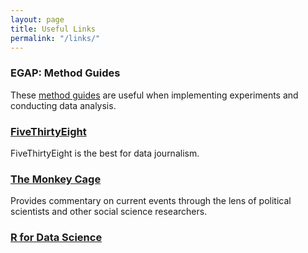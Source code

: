 ```yaml
---
layout: page
title: Useful Links
permalink: "/links/"
---
```


### EGAP: Method Guides
These [method guides](http://egap.org/list-methods-guides) are useful when implementing experiments and conducting data analysis. 

### [FiveThirtyEight](http://fivethirtyeight.com)
FiveThirtyEight is the best for data journalism. 

### [The Monkey Cage](https://www.washingtonpost.com/news/monkey-cage/?utm_term=.1b478fbd2731)
Provides commentary on current events through the lens of political scientists and other social science researchers.

### [R for Data Science](http://r4ds.had.co.nz)


